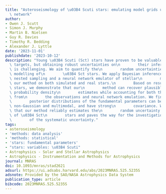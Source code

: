 ```yaml
---
title: "Asteroseismology of \u03B4 Scuti stars: emulating model grids using a neural\
  \ network"
author:
- Owen J. Scutt
- Simon J. Murphy
- Martin B. Nielsen
- Guy R. Davies
- Timothy R. Bedding
- Alexander J. Lyttle
date: '2023-11-01'
publishdate: '2023-10-12'
description: "Young \u03B4 Scuti (Sct) stars have proven to be valuable\n        asteroseismic\
  \ targets, but obtaining robust uncertainties on\n        their inferred properties\
  \ is challenging. We aim to quantify the\n        random uncertainties in grid-based\
  \ modelling of\n        \u03B4 Sct stars. We apply Bayesian inference\n        using\
  \ nested sampling and a neural network emulator of stellar\n        models, testing\
  \ our method on both simulated and real stars.\n        Based on results from simulated\
  \ stars, we demonstrate that our\n        method can recover plausible posterior\
  \ probability density\n        estimates while accounting for both the random uncertainty\
  \ from\n        the observations and neural network emulation. We find that the\n\
  \        posterior distributions of the fundamental parameters can be\n        significantly\
  \ non-Gaussian and multimodal, and have strong\n        covariance. We conclude\
  \ that our method reliably estimates the\n        random uncertainty in the modelling\
  \ of \u03B4 Sct\n        stars and paves the way for the investigation and quantification\n\
  \        of the systematic uncertainty."
tags:
- asteroseismology
- 'methods: data analysis'
- 'methods: statistical'
- 'stars: fundamental parameters'
- "stars: variables: \u03B4 Scuti"
- Astrophysics - Solar and Stellar Astrophysics
- Astrophysics - Instrumentation and Methods for Astrophysics
journal: MNRAS
doi: 10.1093/mnras/stad2621
adsurl: https://ui.adsabs.harvard.edu/abs/2023MNRAS.525.5235S
adsnote: Provided by the SAO/NASA Astrophysics Data System
publication_type: article
bibcode: 2023MNRAS.525.5235S
---
```

